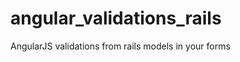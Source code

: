 angular_validations_rails
=========================

AngularJS validations from rails models in your forms
